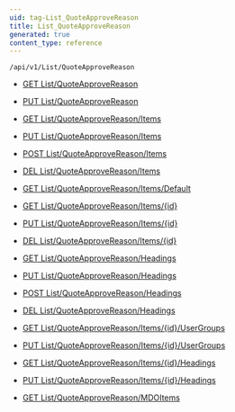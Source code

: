 ```yaml
---
uid: tag-List_QuoteApproveReason
title: List_QuoteApproveReason
generated: true
content_type: reference
---
```


```http
/api/v1/List/QuoteApproveReason
```




* [GET List/QuoteApproveReason](v1QuoteApproveReasonList_GetListDefinition.md)

* [PUT List/QuoteApproveReason](v1QuoteApproveReasonList_SetListDefinition.md)

* [GET List/QuoteApproveReason/Items](v1QuoteApproveReasonList_GetAll.md)

* [PUT List/QuoteApproveReason/Items](v1QuoteApproveReasonList_PutAllQuoteApproveReason.md)

* [POST List/QuoteApproveReason/Items](v1QuoteApproveReasonList_PostQuoteApproveReason.md)

* [DEL List/QuoteApproveReason/Items](v1QuoteApproveReasonList_DeleteAllQuoteApproveReason.md)

* [GET List/QuoteApproveReason/Items/Default](v1QuoteApproveReasonList_CreateDefaultQuoteApproveReason.md)

* [GET List/QuoteApproveReason/Items/{id}](v1QuoteApproveReasonList_GetQuoteApproveReason.md)

* [PUT List/QuoteApproveReason/Items/{id}](v1QuoteApproveReasonList_PutQuoteApproveReason.md)

* [DEL List/QuoteApproveReason/Items/{id}](v1QuoteApproveReasonList_DeleteQuoteApproveReason.md)

* [GET List/QuoteApproveReason/Headings](v1QuoteApproveReasonList_GetQuoteApproveReasonHeadings.md)

* [PUT List/QuoteApproveReason/Headings](v1QuoteApproveReasonList_PutQuoteApproveReasonHeadings.md)

* [POST List/QuoteApproveReason/Headings](v1QuoteApproveReasonList_PostQuoteApproveReasonHeading.md)

* [DEL List/QuoteApproveReason/Headings](v1QuoteApproveReasonList_DeleteQuoteApproveReasonHeadings.md)

* [GET List/QuoteApproveReason/Items/{id}/UserGroups](v1QuoteApproveReasonList_GetQuoteApproveReasonUserGroupsForListItem.md)

* [PUT List/QuoteApproveReason/Items/{id}/UserGroups](v1QuoteApproveReasonList_PutQuoteApproveReasonUserGroupsForListItem.md)

* [GET List/QuoteApproveReason/Items/{id}/Headings](v1QuoteApproveReasonList_GetQuoteApproveReasonHeadingsForListItem.md)

* [PUT List/QuoteApproveReason/Items/{id}/Headings](v1QuoteApproveReasonList_PutQuoteApproveReasonHeadingsForListItem.md)

* [GET List/QuoteApproveReason/MDOItems](v1QuoteApproveReasonList_GetMDOList.md)